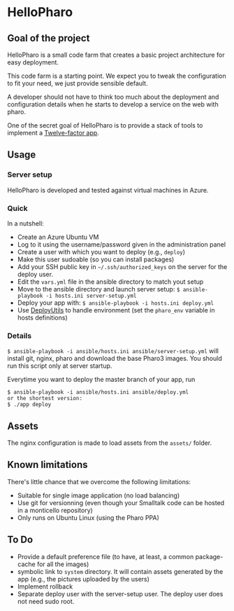 # HelloPharo

## Goal of the project

HelloPharo is a small code farm that creates a basic project architecture
for easy deployment.

This code farm is a starting point. We expect you to tweak the configuration to
fit your need, we just provide sensible default.

A developer should not have to think too much about the deployment and configuration
details when he starts to develop a service on the web with pharo.

One of the secret goal of HelloPharo is to provide a stack of tools to implement a
[Twelve-factor app](http://12factor.net/).

## Usage

### Server setup

HelloPharo is developed and tested against virtual machines in Azure.

### Quick

In a nutshell:

* Create an Azure Ubuntu VM
* Log to it using the username/password given in the administration panel
* Create a user with which you want to deploy (e.g., `deploy`)
* Make this user sudoable (so you can install packages)
* Add your SSH public key in `~/.ssh/authorized_keys` on the server for the deploy user.
* Edit the `vars.yml` file in the ansible directory to match yout setup
* Move to the ansible directory and launch server setup: `$ ansible-playbook -i hosts.ini server-setup.yml`
* Deploy your app with: `$ ansible-playbook -i hosts.ini deploy.yml`
* Use [DeployUtils](http://smalltalkhub.com/#!/~TaMere/DeployUtils) to handle environment (set the `pharo_env` variable in hosts definitions)


### Details

`$ ansible-playbook -i ansible/hosts.ini ansible/server-setup.yml` will install git, nginx, pharo and
download the base Pharo3 images. You should run this script only at server startup.

Everytime you want to deploy the master branch of your app, run

    $ ansible-playbook -i ansible/hosts.ini ansible/deploy.yml
    or the shortest version:
    $ ./app deploy


## Assets

The nginx configuration is made to load assets from the `assets/` folder.

## Known limitations

There's little chance that we overcome the following limitations:

- Suitable for single image application (no load balancing)
- Use git for versionning (even though your Smalltalk code can be hosted in
  a monticello repository)
- Only runs on Ubuntu Linux (using the Pharo PPA)

## To Do

- Provide a default preference file (to have, at least, a common package-cache
  for all the images)
- symbolic link to `system` directory. It will contain assets generated by the app
  (e.g., the pictures uploaded by the users)
- Implement rollback
- Separate deploy user with the server-setup user. The deploy user does not need
  sudo root.
